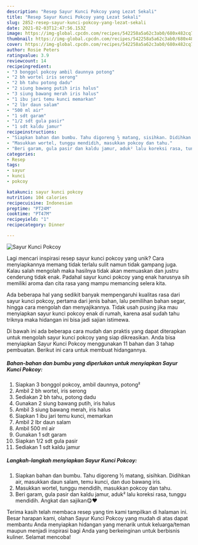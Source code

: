 ```yaml
---
description: "Resep Sayur Kunci Pokcoy yang Lezat Sekali"
title: "Resep Sayur Kunci Pokcoy yang Lezat Sekali"
slug: 2852-resep-sayur-kunci-pokcoy-yang-lezat-sekali
date: 2021-02-03T12:47:56.153Z
image: https://img-global.cpcdn.com/recipes/542258a5a62c3ab0/680x482cq70/sayur-kunci-pokcoy-foto-resep-utama.jpg
thumbnail: https://img-global.cpcdn.com/recipes/542258a5a62c3ab0/680x482cq70/sayur-kunci-pokcoy-foto-resep-utama.jpg
cover: https://img-global.cpcdn.com/recipes/542258a5a62c3ab0/680x482cq70/sayur-kunci-pokcoy-foto-resep-utama.jpg
author: Rosie Peters
ratingvalue: 3.9
reviewcount: 14
recipeingredient:
- "3 bonggol pokcoy ambil daunnya potong"
- "2 bh wortel iris serong"
- "2 bh tahu potong dadu"
- "2 siung bawang putih iris halus"
- "3 siung bawang merah iris halus"
- "1 ibu jari temu kunci memarkan"
- "2 lbr daun salam"
- "500 ml air"
- "1 sdt garam"
- "1/2 sdt gula pasir"
- "1 sdt kaldu jamur"
recipeinstructions:
- "Siapkan bahan dan bumbu. Tahu digoreng ½ matang, sisihkan. Didihkan air, masukkan daun salam, temu kunci, dan duo bawang iris."
- "Masukkan wortel, tunggu mendidih, masukkan pokcoy dan tahu."
- "Beri garam, gula pasir dan kaldu jamur, aduk² lalu koreksi rasa, tunggu mendidih. Angkat dan sajikan😋♥️"
categories:
- Resep
tags:
- sayur
- kunci
- pokcoy

katakunci: sayur kunci pokcoy 
nutrition: 104 calories
recipecuisine: Indonesian
preptime: "PT24M"
cooktime: "PT47M"
recipeyield: "1"
recipecategory: Dinner

---
```



![Sayur Kunci Pokcoy](https://img-global.cpcdn.com/recipes/542258a5a62c3ab0/680x482cq70/sayur-kunci-pokcoy-foto-resep-utama.jpg)

Lagi mencari inspirasi resep sayur kunci pokcoy yang unik? Cara menyiapkannya memang tidak terlalu sulit namun tidak gampang juga. Kalau salah mengolah maka hasilnya tidak akan memuaskan dan justru cenderung tidak enak. Padahal sayur kunci pokcoy yang enak harusnya sih memiliki aroma dan cita rasa yang mampu memancing selera kita.

Ada beberapa hal yang sedikit banyak mempengaruhi kualitas rasa dari sayur kunci pokcoy, pertama dari jenis bahan, lalu pemilihan bahan segar, hingga cara mengolah dan menyajikannya. Tidak usah pusing jika mau menyiapkan sayur kunci pokcoy enak di rumah, karena asal sudah tahu triknya maka hidangan ini bisa jadi sajian istimewa.




Di bawah ini ada beberapa cara mudah dan praktis yang dapat diterapkan untuk mengolah sayur kunci pokcoy yang siap dikreasikan. Anda bisa menyiapkan Sayur Kunci Pokcoy menggunakan 11 bahan dan 3 tahap pembuatan. Berikut ini cara untuk membuat hidangannya.

<!--inarticleads1-->

##### Bahan-bahan dan bumbu yang diperlukan untuk menyiapkan Sayur Kunci Pokcoy:

1. Siapkan 3 bonggol pokcoy, ambil daunnya, potong²
1. Ambil 2 bh wortel, iris serong
1. Sediakan 2 bh tahu, potong dadu
1. Gunakan 2 siung bawang putih, iris halus
1. Ambil 3 siung bawang merah, iris halus
1. Siapkan 1 ibu jari temu kunci, memarkan
1. Ambil 2 lbr daun salam
1. Ambil 500 ml air
1. Gunakan 1 sdt garam
1. Siapkan 1/2 sdt gula pasir
1. Sediakan 1 sdt kaldu jamur




<!--inarticleads2-->

##### Langkah-langkah menyiapkan Sayur Kunci Pokcoy:

1. Siapkan bahan dan bumbu. Tahu digoreng ½ matang, sisihkan. Didihkan air, masukkan daun salam, temu kunci, dan duo bawang iris.
1. Masukkan wortel, tunggu mendidih, masukkan pokcoy dan tahu.
1. Beri garam, gula pasir dan kaldu jamur, aduk² lalu koreksi rasa, tunggu mendidih. Angkat dan sajikan😋♥️




Terima kasih telah membaca resep yang tim kami tampilkan di halaman ini. Besar harapan kami, olahan Sayur Kunci Pokcoy yang mudah di atas dapat membantu Anda menyiapkan hidangan yang menarik untuk keluarga/teman maupun menjadi inspirasi bagi Anda yang berkeinginan untuk berbisnis kuliner. Selamat mencoba!
